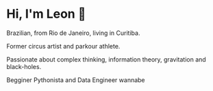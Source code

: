 # Hi, I'm Leon 🌿

Brazilian, from Rio de Janeiro, living in Curitiba.

Former circus artist and parkour athlete.

Passionate about complex thinking, information theory, gravitation and black-holes.

Begginer Pythonista and Data Engineer wannabe
